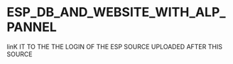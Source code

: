 # ESP_DB_AND_WEBSITE_WITH_ALP_PANNEL
linK IT TO THE THE LOGIN OF THE ESP SOURCE UPLOADED AFTER THIS SOURCE
